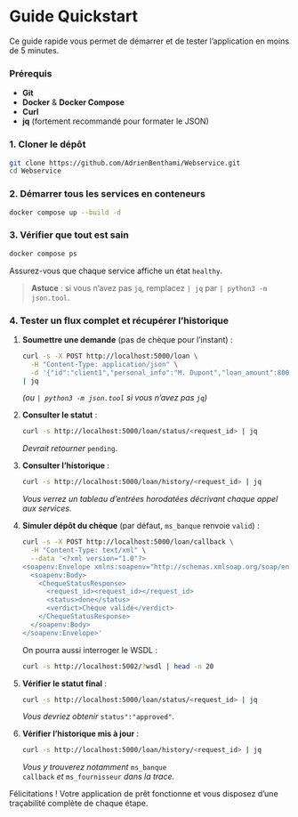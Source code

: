# Guide Quickstart

Ce guide rapide vous permet de démarrer et de tester l’application en moins de 5 minutes.

### Prérequis

- **Git**
- **Docker** & **Docker Compose**  
- **Curl**
- **jq** (fortement recommandé pour formater le JSON)  

### 1. Cloner le dépôt

```bash
git clone https://github.com/AdrienBenthami/Webservice.git
cd Webservice
```

### 2. Démarrer tous les services en conteneurs

```bash
docker compose up --build -d
```

### 3. Vérifier que tout est sain

```bash
docker compose ps
```

Assurez-vous que chaque service affiche un état `healthy`.

> **Astuce** : si vous n’avez pas `jq`, remplacez `| jq` par `| python3 -m json.tool`.

### 4. Tester un flux complet et récupérer l’historique

1. **Soumettre une demande** (pas de chèque pour l’instant) :

   ```bash
   curl -s -X POST http://localhost:5000/loan \
     -H "Content-Type: application/json" \
     -d '{"id":"client1","personal_info":"M. Dupont","loan_amount":8000}' \
   | jq
   ```

   *(ou `| python3 -m json.tool` si vous n’avez pas `jq`)*

2. **Consulter le statut** :

   ```bash
   curl -s http://localhost:5000/loan/status/<request_id> | jq
   ```

   *Devrait retourner* `pending`.

3. **Consulter l’historique** :

   ```bash
   curl -s http://localhost:5000/loan/history/<request_id> | jq
   ```

   *Vous verrez un tableau d’entrées horodatées décrivant chaque appel aux services.*

4. **Simuler dépôt du chèque** (par défaut, `ms_banque` renvoie `valid`) :

   ```bash
   curl -s -X POST http://localhost:5000/loan/callback \
     -H "Content-Type: text/xml" \
     --data '<?xml version="1.0"?>
   <soapenv:Envelope xmlns:soapenv="http://schemas.xmlsoap.org/soap/envelope/">
     <soapenv:Body>
       <ChequeStatusResponse>
         <request_id><request_id></request_id>
         <status>done</status>
         <verdict>Chèque validé</verdict>
       </ChequeStatusResponse>
     </soapenv:Body>
   </soapenv:Envelope>'
   ```

   On pourra aussi interroger le WSDL :
   ```bash
   curl -s http://localhost:5002/?wsdl | head -n 20
   ```

5. **Vérifier le statut final** :

   ```bash
   curl -s http://localhost:5000/loan/status/<request_id> | jq
   ```

   *Vous devriez obtenir* `status":"approved"`.

6. **Vérifier l’historique mis à jour** :

   ```bash
   curl -s http://localhost:5000/loan/history/<request_id> | jq
   ```

   *Vous y trouverez notamment* `ms_banque callback` *et* `ms_fournisseur` *dans la trace.*

Félicitations ! Votre application de prêt fonctionne et vous disposez d’une traçabilité complète de chaque étape.
